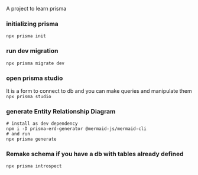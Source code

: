 A project to learn prisma

### initializing prisma
```npx prisma init```

### run dev migration
```npx prisma migrate dev```

### open prisma studio
It is a form to connect to db and you can make queries and manipulate them
```npx prisma studio```

### generate Entity Relationship Diagram 

```
# install as dev dependency
npm i -D prisma-erd-generator @mermaid-js/mermaid-cli
# and run
npx prisma generate
```

### Remake schema if you have a db with tables already defined
```npx prisma introspect```

